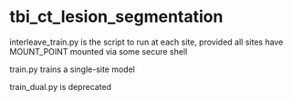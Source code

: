 # tbi\_ct\_lesion\_segmentation

interleave\_train.py is the script to run at each site, provided all sites have MOUNT\_POINT mounted via some secure shell

train.py trains a single-site model

train\_dual.py is deprecated
